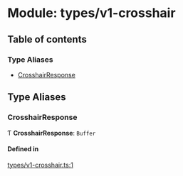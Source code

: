 # Module: types/v1-crosshair

## Table of contents

### Type Aliases

- [CrosshairResponse](types_v1_crosshair.md#crosshairresponse)

## Type Aliases

### CrosshairResponse

Ƭ **CrosshairResponse**: `Buffer`

#### Defined in

[types/v1-crosshair.ts:1](https://github.com/jameslinimk/unofficial-valorant-api/blob/0ab3e91/package/src/types/v1-crosshair.ts#L1)
